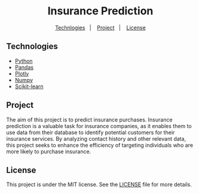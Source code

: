 <h1 align="center">
 Insurance Prediction
</h1>

<p align="center">
  <a href="#rocket-technologies">Technlogies</a>&nbsp;&nbsp;&nbsp;|&nbsp;&nbsp;&nbsp;
  <a href="#-project">Project</a>&nbsp;&nbsp;&nbsp;|&nbsp;&nbsp;&nbsp;
  <a href="#-license">License</a>
</p>

## Technologies

- [Python](https://www.python.org/)
- [Pandas](https://pandas.pydata.org/)
- [Plotly](https://plotly.com/)
- [Numpy](https://numpy.org/)
- [Scikit-learn](https://scikit-learn.org/stable/)

## Project

The aim of this project is to predict insurance purchases. Insurance prediction is a valuable task for insurance companies, as it enables them to use data from their database to identify potential customers for their insurance services. By analyzing contact history and other relevant data, this project seeks to enhance the efficiency of targeting individuals who are more likely to purchase insurance.

## License

This project is under the MIT license. See the [LICENSE](LICENSE.md) file for more details.